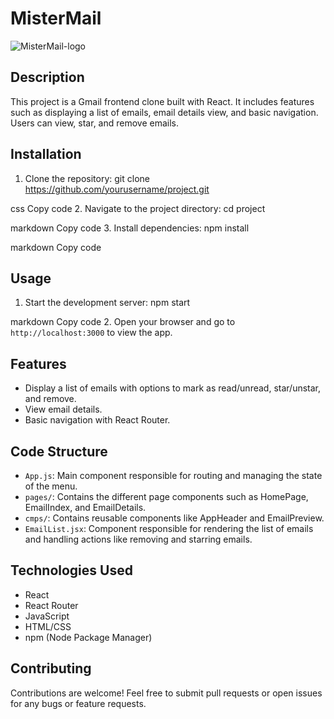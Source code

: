 # MisterMail
![MisterMail-logo](https://github.com/barmoshe/mister-mail/assets/7868565/9769d25c-1263-40a8-b03f-6139c9649cb5)

## Description
This project is a Gmail frontend clone built with React. It includes features such as displaying a list of emails, email details view, and basic navigation. Users can view, star, and remove emails.

## Installation
1. Clone the repository:
git clone https://github.com/yourusername/project.git

css
Copy code
2. Navigate to the project directory:
cd project

markdown
Copy code
3. Install dependencies:
npm install

markdown
Copy code

## Usage
1. Start the development server:
npm start

markdown
Copy code
2. Open your browser and go to `http://localhost:3000` to view the app.

## Features
- Display a list of emails with options to mark as read/unread, star/unstar, and remove.
- View email details.
- Basic navigation with React Router.

## Code Structure
- `App.js`: Main component responsible for routing and managing the state of the menu.
- `pages/`: Contains the different page components such as HomePage, EmailIndex, and EmailDetails.
- `cmps/`: Contains reusable components like AppHeader and EmailPreview.
- `EmailList.jsx`: Component responsible for rendering the list of emails and handling actions like removing and starring emails.

## Technologies Used
- React
- React Router
- JavaScript
- HTML/CSS
- npm (Node Package Manager)

## Contributing
Contributions are welcome! Feel free to submit pull requests or open issues for any bugs or feature requests.
